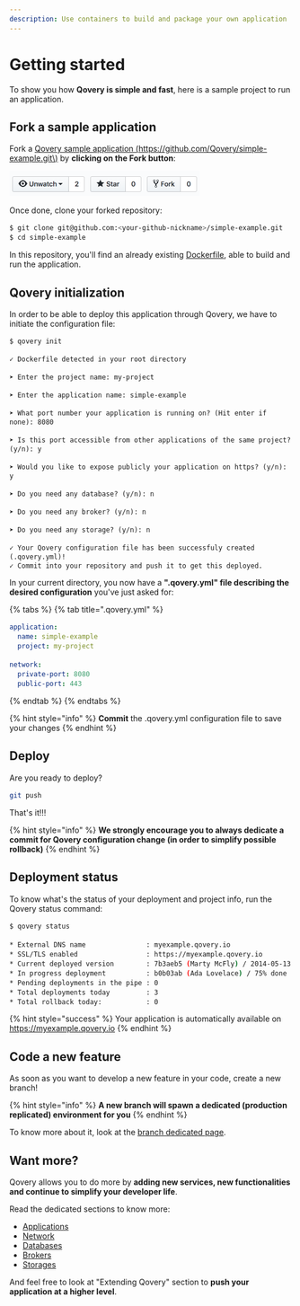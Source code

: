 ```yaml
---
description: Use containers to build and package your own application
---
```


# Getting started

To show you how **Qovery is simple and fast**, here is a sample project to run an application.

## Fork a sample application

Fork a [Qovery sample application \(https://github.com/Qovery/simple-example.git\)](https://github.com/Qovery/simple-example.git) by **clicking on the Fork button**:

![](../.gitbook/assets/github_fork.png)

Once done, clone your forked repository:

```bash
$ git clone git@github.com:<your-github-nickname>/simple-example.git
$ cd simple-example
```

In this repository, you'll find an already existing [Dockerfile](../extending-qovery/dockerfile.md), able to build and run the application.

## Qovery initialization

In order to be able to deploy this application through Qovery, we have to initiate the configuration file:

```text
$ qovery init

✓ Dockerfile detected in your root directory

➤ Enter the project name: my-project

➤ Enter the application name: simple-example

➤ What port number your application is running on? (Hit enter if none): 8080

➤ Is this port accessible from other applications of the same project? (y/n): y

➤ Would you like to expose publicly your application on https? (y/n): y

➤ Do you need any database? (y/n): n

➤ Do you need any broker? (y/n): n

➤ Do you need any storage? (y/n): n

✓ Your Qovery configuration file has been successfuly created (.qovery.yml)!
✓ Commit into your repository and push it to get this deployed.
```

In your current directory, you now have a **".qovery.yml" file describing the desired configuration** you've just asked for:

{% tabs %}
{% tab title=".qovery.yml" %}
```yaml
application:
  name: simple-example
  project: my-project

network:
  private-port: 8080
  public-port: 443
```
{% endtab %}
{% endtabs %}

{% hint style="info" %}
**Commit** the .qovery.yml configuration file to save your changes
{% endhint %}

## Deploy

Are you ready to deploy?

```bash
git push
```

 That's it!!!

{% hint style="info" %}
**We strongly encourage you to always dedicate a commit for Qovery configuration change \(in order to simplify possible rollback\)**
{% endhint %}

## Deployment status

To know what's the status of your deployment and project info, run the Qovery status command:

```bash
$ qovery status

* External DNS name               : myexample.qovery.io
* SSL/TLS enabled                 : https://myexample.qovery.io
* Current deployed version        : 7b3aeb5 (Marty McFly) / 2014-05-13 02:56
* In progress deployment          : b0b03ab (Ada Lovelace) / 75% done
* Pending deployments in the pipe : 0
* Total deployments today         : 3
* Total rollback today:           : 0
```

{% hint style="success" %}
Your application is automatically available on https://myexample.qovery.io
{% endhint %}

## Code a new feature

As soon as you want to develop a new feature in your code, create a new branch!

{% hint style="info" %}
**A new branch will spawn a dedicated \(production replicated\) environment for you**
{% endhint %}

To know more about it, look at the [branch dedicated page](../extending-qovery/branches.md).

## Want more?

Qovery allows you to do more by **adding new services, new functionalities and continue to simplify your developer life**.

Read the dedicated sections to know more:

* [Applications](../services/applications.md)
* [Network](../services/network/)
* [Databases](../services/databases/)
* [Brokers](../services/brokers/)
* [Storages](../services/storage/)

And feel free to look at "Extending Qovery" section to **push your application at a higher level**.

